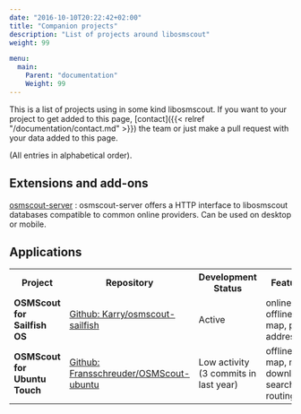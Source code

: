 ```yaml
---
date: "2016-10-10T20:22:42+02:00"
title: "Companion projects"
description: "List of projects around libosmscout"
weight: 99

menu:
  main:
    Parent: "documentation"
    Weight: 99
---
```


This is a list of projects using in some kind libosmscout. If you want to
your project to get added to this page, [contact]({{< relref "/documentation/contact.md" >}})
the team or just make a pull request with your data added to this page.

(All entries in alphabetical order).

## Extensions and add-ons

[osmscout-server](https://github.com/rinigus/osmscout-server)
: osmscout-server offers a HTTP interface to libosmscout databases compatible
to common online providers. Can be used on desktop or mobile.

## Applications

<table>
  <tr>
    <th>Project</th>
    <th>Repository</th>
    <th>Development Status</th>
    <th>Features</th>
  </tr>
  <tr>
    <td><strong>OSMScout for Sailfish OS</strong></td>
    <td><a href="https://github.com/Karry/osmscout-sailfish">Github: Karry/osmscout-sailfish</a></td>
    <td>Active</td>
    <td>online / offline map, place address</td>
  </tr>
  <tr>
    <td><strong>OSMScout for Ubuntu Touch</strong></td>
    <td><a href="https://github.com/fransschreuder/OSMScout-ubuntu">Github: Fransschreuder/OSMScout-ubuntu</a></td>
    <td>Low activity (3 commits in last year)</td>
    <td>offline map, map downloads, search, routing</td>
  </tr>
</table>
